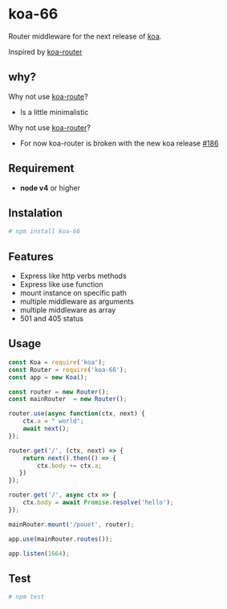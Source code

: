 # koa-66

Router middleware for the next release of [koa](https://github.com/koajs/koa).

Inspired by [koa-router](https://github.com/alexmingoia/koa-router)

## why?
Why not use [koa-route](https://github.com/koajs/route)?

- Is a little minimalistic

Why not use [koa-router](https://github.com/alexmingoia/koa-router)?

- For now koa-router is broken with the new koa release [#186](https://github.com/alexmingoia/koa-router/issues/186)

## Requirement

- __node v4__ or higher

## Instalation

```bash
# npm install koa-66
```
## Features

- Express like http verbs methods
- Express like use function
- mount instance on specific path
- multiple middleware as arguments
- multiple middleware as array
- 501 and 405 status

## Usage

```js
const Koa = require('koa');
const Router = require('koa-66');
const app = new Koa();

const router = new Router();
const mainRouter  = new Router();

router.use(async function(ctx, next) {
    ctx.a = " world";
    await next();
});

router.get('/', (ctx, next) => {
    return next().then(() => {
        ctx.body += ctx.a;
   })
});

router.get('/', async ctx => {
    ctx.body = await Promise.resolve('hello');
});

mainRouter.mount('/pouet', router);

app.use(mainRouter.routes());

app.listen(1664);
```

## Test
```bash
# npm test

```
